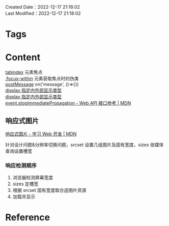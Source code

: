 Created Date：2022-12-17 21:18:02  
Last Modified：2022-12-17 21:18:02

# Tags

# Content

[tabindex](https://developer.mozilla.org/zh-CN/docs/Web/HTML/Global_attributes/tabindex) 元素焦点  
[:focus-within](https://developer.mozilla.org/zh-CN/docs/Web/CSS/:focus-within) 元素获取焦点时的伪类  
[postMessage](https://developer.mozilla.org/zh-CN/docs/Web/API/Window/postMessage) on('message', ()=>{})  
[display 指定内外部显示类型](https://developer.mozilla.org/zh-CN/docs/Web/CSS/display)  
[display 指定内外部显示类型](https://developer.mozilla.org/zh-CN/docs/Web/CSS/display)  
[event.stopImmediatePropagation - Web API 接口参考 | MDN](https://developer.mozilla.org/zh-CN/docs/Web/API/Event/stopImmediatePropagation)

## 响应式图片

[响应式图片 - 学习 Web 开发 | MDN](https://developer.mozilla.org/zh-CN/docs/Learn/HTML/Multimedia_and_embedding/Responsive_images)  

针对设计问题&分辨率切换问题，srcset 设置几组图片及固有宽度，sizes 依媒体查询设置槽宽

### 响应检测顺序

1. 浏览器检测屏幕宽度
2. sizes 定槽宽
3. 根据 srcset 固有宽度取合适图片资源
4. 加载并显示

# Reference
